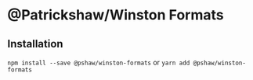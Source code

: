 # @Patrickshaw/Winston Formats

## Installation

`npm install --save @pshaw/winston-formats`
or
`yarn add @pshaw/winston-formats`

